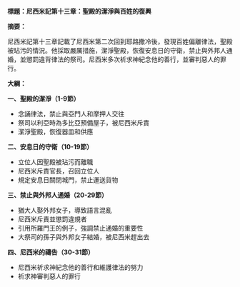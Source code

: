 **標題：尼西米記第十三章：聖殿的潔淨與百姓的復興**

**摘要：**

尼西米記第十三章記載了尼西米第二次回到耶路撒冷後，發現百姓偏離律法，聖殿被玷污的情況。他採取嚴厲措施，潔淨聖殿，恢復安息日的守衛，禁止與外邦人通婚，並懲罰違背律法的祭司。尼西米多次祈求神紀念他的善行，並審判惡人的罪行。

**大綱：**

**一、聖殿的潔淨（1-9節）**
* 念誦律法，禁止與亞門人和摩押人交往
* 祭司以利亞時為多比亞預備屋子，被尼西米斥責
* 潔淨聖殿，恢復器皿和供應

**二、安息日的守衛（10-19節）**
* 立位人因聖殿被玷污而離職
* 尼西米斥責官長，召回立位人
* 規定安息日關閉城門，禁止運送貨物

**三、禁止與外邦人通婚（20-29節）**
* 猶大人娶外邦女子，導致語言混亂
* 尼西米斥責並懲罰違規者
* 引用所羅門王的例子，強調禁止通婚的重要性
* 大祭司的孫子與外邦女子結婚，被尼西米趕出去

**四、尼西米的禱告（30-31節）**
* 尼西米祈求神紀念他的善行和維護律法的努力
* 祈求神審判惡人的罪行